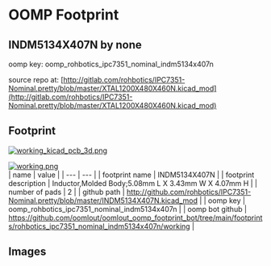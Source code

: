 # OOMP Footprint  
## INDM5134X407N  by none  
  
oomp key: oomp_rohbotics_ipc7351_nominal_indm5134x407n  
  
source repo at: [http://gitlab.com/rohbotics/IPC7351-Nominal.pretty/blob/master/XTAL1200X480X460N.kicad_mod](http://gitlab.com/rohbotics/IPC7351-Nominal.pretty/blob/master/XTAL1200X480X460N.kicad_mod)  
## Footprint  
  
[![working_kicad_pcb_3d.png](working_kicad_pcb_3d_600.png)](working_kicad_pcb_3d.png)  
  
[![working.png](working_600.png)](working.png)  
| name | value | 
| --- | --- | 
| footprint name | INDM5134X407N | 
| footprint description | Inductor,Molded Body;5.08mm L X 3.43mm W X 4.07mm H | 
| number of pads | 2 | 
| github path | http://github.com/rohbotics/IPC7351-Nominal.pretty/blob/master/INDM5134X407N.kicad_mod | 
| oomp key | oomp_rohbotics_ipc7351_nominal_indm5134x407n | 
| oomp bot github | https://github.com/oomlout/oomlout_oomp_footprint_bot/tree/main/footprints/rohbotics_ipc7351_nominal_indm5134x407n/working | 
## Images  
